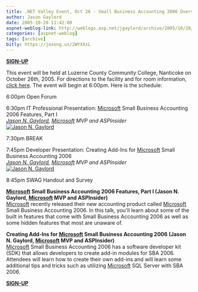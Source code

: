 ```yaml
---
title: .NET Valley Event, Oct 26 - Small Business Accounting 2006 Overview
author: Jason Gaylord
date: 2005-10-20 11:42:00
aspnet-weblog-link: http://weblogs.asp.net/jgaylord/archive/2005/10/20/428019.aspx
categories: [aspnet-weblog]
tags: [archive]
bitly: https://jasong.us/2WYXXzL
---
```


[**SIGN-UP**](http://www.dotnetvalley.com/signup.aspx?eventid=335&sourceid=mail1)  
  
This event will be held at Luzerne County Community College, Nanticoke on October 26th, 2005. For directions to the facility and for room information, [click here](http://www.dotnetvalley.com/Directions/default.aspx). The event will begin at 6:00pm. Here is the schedule:  
  
6:00pm
Open Forum

6:30pm
IT Professional Presentation: [Microsoft](http://www.microsoft.com/ "Microsoft") Small Business Accounting 2006 Features, Part I  
_[Jason N. Gaylord](http://www.jasongaylord.com/ "Jason N. Gaylord"), [Microsoft](http://www.microsoft.com/ "Microsoft") MVP and ASPInsider_  
[![Jason N. Gaylord](http://www.dotnetvalley.com/images/persons/jgaylord.jpg)](http://www.dotnetvalley.com/Speakers/186.aspx)

7:30pm
BREAK

7:45pm
Developer Presentation: Creating Add-Ins for [Microsoft](http://www.microsoft.com/ "Microsoft") Small Business Accounting 2006  
_[Jason N. Gaylord](http://www.jasongaylord.com/ "Jason N. Gaylord"), [Microsoft](http://www.microsoft.com/ "Microsoft") MVP and ASPInsider_  
[![Jason N. Gaylord](http://www.dotnetvalley.com/images/persons/jgaylord.jpg)](http://www.dotnetvalley.com/Speakers/186.aspx)

8:45pm
SWAG Handout and Survey
  
**[Microsoft](http://www.microsoft.com/ "Microsoft") Small Business Accounting 2006 Features, Part I (Jason N. Gaylord, [Microsoft](http://www.microsoft.com/ "Microsoft") MVP and ASPInsider)**  
[Microsoft](http://www.microsoft.com/ "Microsoft") recently released their new accounting product called [Microsoft](http://www.microsoft.com/ "Microsoft") Small Business Accounting 2006. In this talk, you'll learn about some of the built in features that come with Small Business Accounting 2006 as well as some hidden features that most are unaware of.  
  
**Creating Add-Ins for [Microsoft](http://www.microsoft.com/ "Microsoft") Small Business Accounting 2006 (Jason N. Gaylord, [Microsoft](http://www.microsoft.com/ "Microsoft") MVP and ASPInsider)**  
[Microsoft](http://www.microsoft.com/ "Microsoft") Small Business Accounting 2006 has a software developer kit (SDK) that allows developers to create add-in modules for SBA 2006. Attendees will learn how to create their own add-ins and will learn some additional tips and tricks such as utilizing [Microsoft](http://www.microsoft.com/ "Microsoft") SQL Server with SBA 2006.  
  
[**SIGN-UP**](http://www.dotnetvalley.com/signup.aspx?eventid=335&sourceid=mail1)